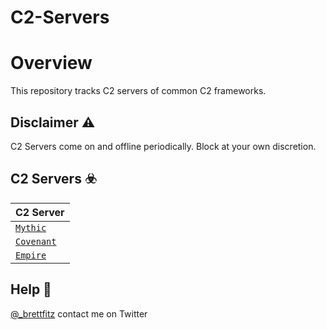 # C2-Servers

Overview
=========
This repository tracks C2 servers of common C2 frameworks.


## Disclaimer :warning: 
C2 Servers come on and offline periodically. Block at your own discretion.


## C2 Servers :biohazard:
C2 Server                              | 
---------------------------------------|
[`Mythic`](./mythic)                   | 
[`Covenant`](./covenant)               |
[`Empire`](./empire)                   |



## Help :construction_worker:
[@_brettfitz](https://twitter.com/_brettfitz) contact me on Twitter